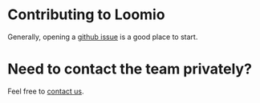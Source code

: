 # Contributing to Loomio

Generally, opening a [github issue](https://github.com/loomio/loomio/issues/new) is a good place to start.

# Need to contact the team privately?

Feel free to [contact us](https://www.loomio.org/contact).

